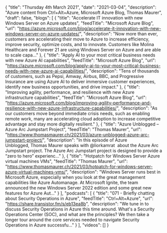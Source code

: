 {
  "title": "Thursday 4th March 2021",
  "date": "2021-03-04",
  "description": "Azure content from Ctrl+Alt+Azure, Microsoft Azure Blog, Thomas Maurer",
  "draft": false,
  "blogs": [
    {
      "title": "Accelerate IT innovation with new Windows Server on Azure updates",
      "feedTitle": "Microsoft Azure Blog",
      "url": "https://azure.microsoft.com/blog/accelerate-it-innovation-with-new-windows-server-on-azure-updates/",
      "description": "Now more than ever, customers are accelerating their move to Azure to increase efficiency, improve security, optimize costs, and to innovate. Customers like Molina Healthcare and Forever 21 are using Windows Server on Azure and are able to scale capa..."
    },
    {
      "title": "Apply AI to your most critical business needs with new Azure AI capabilities",
      "feedTitle": "Microsoft Azure Blog",
      "url": "https://azure.microsoft.com/blog/apply-ai-to-your-most-critical-business-needs-with-new-azure-ai-capabilities/",
      "description": "Tens of thousands of customers, such as Pepsi, Amway, Airbus, BBC, and Progressive Insurance are using Azure AI to deliver immersive customer experiences, identify new business opportunities, and drive impact."
    },
    {
      "title": "Improving agility, performance, and resilience with new Azure infrastructure capabilities",
      "feedTitle": "Microsoft Azure Blog",
      "url": "https://azure.microsoft.com/blog/improving-agility-performance-and-resilience-with-new-azure-infrastructure-capabilities/",
      "description": "As our customers move beyond immediate crisis needs, such as enabling remote work, many are accelerating cloud adoption to increase competitive advantage and stay more digitally resilient."
    },
    {
      "title": "Azure Unblogged – Azure Arc Jumpstart Project",
      "feedTitle": "Thomas Maurer",
      "url": "https://www.thomasmaurer.ch/2021/03/azure-unblogged-azure-arc-jumpstart-project/",
      "description": "In this episode of Azure Unblogged, Thomas Maurer speaks with @liorkamrat  about the Azure Arc Jumpstart project. The Azure Arc Jumpstart project is designed to provide a “zero to hero” experienc..."
    },
    {
      "title": "Hotpatch for Windows Server Azure virtual machines VMs",
      "feedTitle": "Thomas Maurer",
      "url": "https://www.thomasmaurer.ch/2021/03/hotpatch-for-windows-server-azure-virtual-machines-vms/",
      "description": "Windows Server runs best in Microsoft Azure, especially when you look at the great management capabilities like Azure Automanage. At Microsoft Ignite, the team announced the new Windows Server 2022 edition and some great new features for Azure Aut..."
    }
  ],
  "podcasts": [
    {
      "title": "071 - Briefly chatting about Security Operations in Azure",
      "feedTitle": "Ctrl+Alt+Azure",
      "url": "https://share.transistor.fm/s/eb13ea8b",
      "description": "We tune in to discuss Security Operations in Azure this time around. What's a Security Operations Center (SOC), and what are the principles? We then take a longer tour around the core services needed to navigate Security Operations in Azure successfu..."
    }
  ],
  "videos": []
}